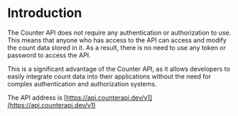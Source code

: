 # Introduction


The Counter API does not require any authentication or authorization to use. This means that anyone who has access to the API can access and modify the count data stored in it. As a result, there is no need to use any token or password to access the API. 

This is a significant advantage of the Counter API, as it allows developers to easily integrate count data into their applications without the need for complex authentication and authorization systems.

The API
address is [https://api.counterapi.dev/v1](https://api.counterapi.dev/v1)
